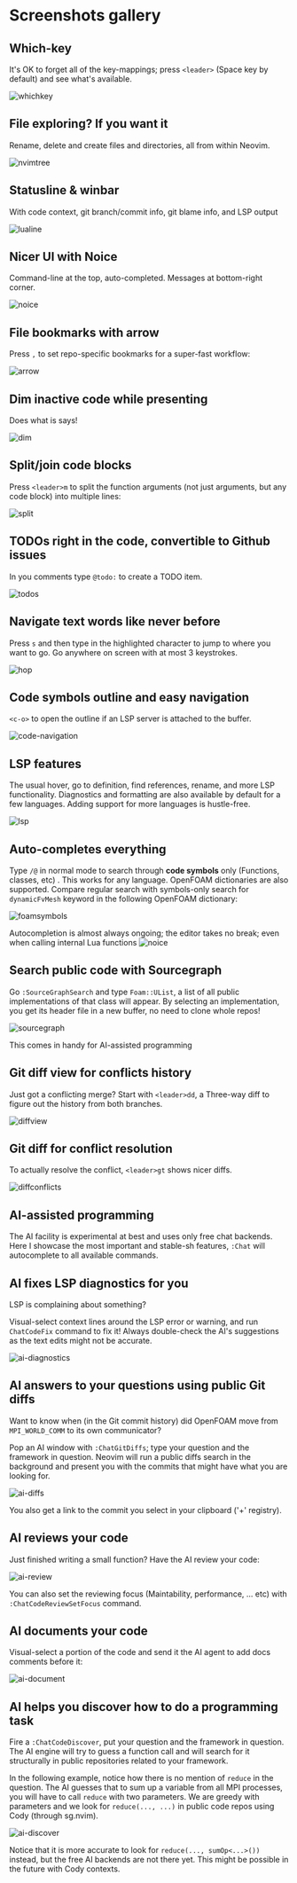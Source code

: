 # Screenshots gallery

## Which-key
It's OK to forget all of the key-mappings; press `<leader>` (Space key by default) and see what's available.

![whichkey](whichkey.gif)

## File exploring? If you want it
Rename, delete and create files and directories, all from within Neovim.

![nvimtree](tree.gif)

## Statusline & winbar
With code context, git branch/commit info, git blame info, and LSP output 

![lualine](lualine.gif)

## Nicer UI with Noice
Command-line at the top, auto-completed. Messages at bottom-right corner.

![noice](noice.gif)

## File bookmarks with arrow
Press `,` to set repo-specific bookmarks for a super-fast workflow:

![arrow](arrow.gif)

## Dim inactive code while presenting
Does what is says!

![dim](dim.gif)

## Split/join code blocks
Press `<leader>m` to split the function arguments (not just arguments, but any code block) into multiple lines:

![split](split.gif)

## TODOs right in the code, convertible to Github issues
In you comments type `@todo:` to create a TODO item.

![todos](todocomments.gif)

## Navigate text words like never before
Press `s` and then type in the highlighted character to jump to where you want to go.
Go anywhere on screen with at most 3 keystrokes.

![hop](hop.gif)

## Code symbols outline and easy navigation
`<c-o>` to open the outline if an LSP server is attached to the buffer.

![code-navigation](code-navigation.gif)

## LSP features
The usual hover, go to definition, find references, rename, and more LSP functionality.
Diagnostics and formatting are also available by default for a few languages.
Adding support for more languages is hustle-free.

![lsp](lsp.gif)

## Auto-completes everything
Type `/@` in normal mode to search through **code symbols** only (Functions, classes, etc) .
This works for any language. OpenFOAM dictionaries are also supported. Compare regular search
with symbols-only search for `dynamicFvMesh` keyword in the following OpenFOAM dictionary:

![foamsymbols](foamsymbols.gif)

Autocompletion is almost always ongoing; the editor takes no break; even when calling internal Lua functions
![noice](noice.gif)


## Search public code with Sourcegraph
Go `:SourceGraphSearch` and type `Foam::UList`, a list of all public implementations of that class will appear.
By selecting an implementation, you get its header file in a new buffer, no need to clone whole repos!

![sourcegraph](sourcegraph.gif)

This comes in handy for AI-assisted programming

## Git diff view for conflicts history
Just got a conflicting merge? Start with `<leader>dd`, a Three-way diff to figure out the history from both branches.

![diffview](diffview.gif)

## Git diff for conflict resolution
To actually resolve the conflict, `<leader>gt` shows nicer diffs.

![diffconflicts](diffconflicts.gif)

## AI-assisted programming
The AI facility is experimental at best and uses only free chat backends. Here I showcase the most important
and stable-sh features, `:Chat` will autocomplete to all available commands.

## AI fixes LSP diagnostics for you
LSP is complaining about something? 

Visual-select context lines around the LSP error or warning, and run `ChatCodeFix` command to fix it!
Always double-check the AI's suggestions as the text edits might not be accurate.

![ai-diagnostics](ai-diagnostics.gif)

## AI answers to your questions using public Git diffs
Want to know when (in the Git commit history) did OpenFOAM move from `MPI_WORLD_COMM` to its own communicator?

Pop an AI window with `:ChatGitDiffs`; type your question and the framework in question. Neovim will run
a public diffs search in the background and present you with the commits that might have what you are looking for.

![ai-diffs](ai-diffs.gif)

You also get a link to the commit you select in your clipboard ('+' registry).

## AI reviews your code
Just finished writing a small function? Have the AI review your code:

![ai-review](ai-review.gif)

You can also set the reviewing focus (Maintability, performance, ... etc) with `:ChatCodeReviewSetFocus` command.

## AI documents your code
Visual-select a portion of the code and send it the AI agent to add docs comments before it:

![ai-document](ai-document.gif)

## AI helps you discover how to do a programming task
Fire a `:ChatCodeDiscover`, put your question and the framework in question. The AI engine will try
to guess a function call and will search for it structurally in public repositories related to your framework.

In the following example, notice how there is no mention of `reduce` in the question. The AI guesses that to
sum up a variable from all MPI processes, you will have to call `reduce` with two parameters.
We are greedy with parameters and we look for `reduce(..., ...)` in public code repos using Cody (through sg.nvim).

![ai-discover](ai-discover.gif)

Notice that it is more accurate to look for `reduce(..., sumOp<...>())` instead, but the free AI backends are
not there yet. This might be possible in the future with Cody contexts.


